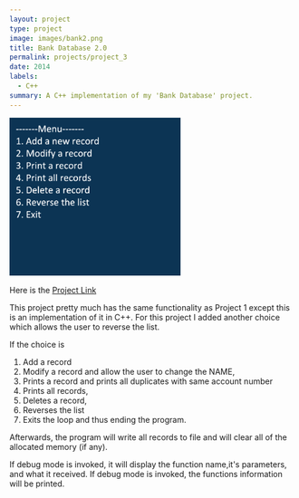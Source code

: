 ```yaml
---
layout: project
type: project
image: images/bank2.png
title: Bank Database 2.0
permalink: projects/project_3
date: 2014
labels:
  - C++
summary: A C++ implementation of my 'Bank Database' project.
---
```


<img src="../images/bankimg2.png" style="max-width:60%;">

Here is the [Project Link](https://github.com/gviloria/gviloria.github.io/tree/master/projects/Project_3)

This project pretty much has the same functionality as Project 1 except this is an implementation of it in C++.
For this project I added another choice which allows the user to reverse the list.

If the choice is 

1. Add a record
2. Modify a record and allow the user to change the NAME,
3. Prints a record and prints all duplicates with same account number
4. Prints all records, 
5. Deletes a record, 
6. Reverses the list 
7. Exits the loop and thus ending the program. 

Afterwards, the program will write all records to file and will clear all of the allocated memory (if any).
        
If debug mode is invoked, it will display the function name,it's parameters, and what it received.
If debug mode is invoked, the functions information will be printed.

